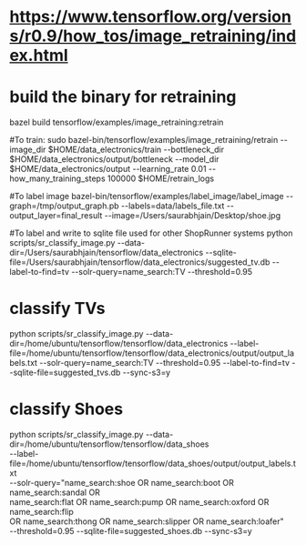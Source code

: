 # https://www.tensorflow.org/versions/r0.9/how_tos/image_retraining/index.html

# build the binary for retraining
bazel build tensorflow/examples/image_retraining:retrain


#To train:
sudo bazel-bin/tensorflow/examples/image_retraining/retrain --image_dir $HOME/data_electronics/train --bottleneck_dir $HOME/data_electronics/output/bottleneck  --model_dir $HOME/data_electronics/output  --learning_rate 0.01 --how_many_training_steps 100000 $HOME/retrain_logs

#To label image
bazel-bin/tensorflow/examples/label_image/label_image --graph=/tmp/output_graph.pb --labels=data/labels_file.txt --output_layer=final_result --image=/Users/saurabhjain/Desktop/shoe.jpg

#To label and write to sqlite file used for other ShopRunner systems
python scripts/sr_classify_image.py --data-dir=/Users/saurabhjain/tensorflow/data_electronics --sqlite-file=/Users/saurabhjain/tensorflow/data_electronics/suggested_tv.db --label-to-find=tv --solr-query=name_search:TV --threshold=0.95


# classify TVs
python scripts/sr_classify_image.py  --data-dir=/home/ubuntu/tensorflow/tensorflow/data_electronics --label-file=/home/ubuntu/tensorflow/tensorflow/data_electronics/output/output_labels.txt --solr-query=name_search:TV --threshold=0.95 --label-to-find=tv --sqlite-file=suggested_tvs.db --sync-s3=y

# classify Shoes
python scripts/sr_classify_image.py  --data-dir=/home/ubuntu/tensorflow/tensorflow/data_shoes \
--label-file=/home/ubuntu/tensorflow/tensorflow/data_shoes/output/output_labels.txt \
--solr-query="name_search:shoe OR name_search:boot OR name_search:sandal OR \
    name_search:flat OR name_search:pump OR name_search:oxford OR name_search:flip \
    OR name_search:thong OR name_search:slipper OR name_search:loafer" \
--threshold=0.95
--sqlite-file=suggested_shoes.db --sync-s3=y